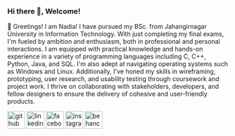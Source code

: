 ### Hi there 👋, Welcome!
👋 Greetings! I am Nadia! I have pursued my BSc. from Jahangirnagar University in Information Technology. With just completing my final exams, I'm fueled by ambition and enthusiasm, both in professional and personal interactions. I am equipped with practical knowledge and hands-on experience in a variety of programming languages including C, C++, Python, Java, and SQL. I'm also adept at navigating operating systems such as Windows and Linux. Additionally, I've honed my skills in wireframing, prototyping, user research, and usability testing through coursework and project work. I thrive on collaborating with stakeholders, developers, and fellow designers to ensure the delivery of cohesive and user-friendly products.

[<img src='https://cdn.jsdelivr.net/npm/simple-icons@3.0.1/icons/github.svg' alt='github' height='40'>](https://github.com/NadiaSu08)  [<img src='https://cdn.jsdelivr.net/npm/simple-icons@3.0.1/icons/linkedin.svg' alt='linkedin' height='40'>](https://www.linkedin.com/in/nadia-sultana-3601b71b4/)  [<img src='https://cdn.jsdelivr.net/npm/simple-icons@3.0.1/icons/facebook.svg' alt='facebook' height='40'>](https://www.facebook.com/nadia.arnii)  [<img src='https://cdn.jsdelivr.net/npm/simple-icons@3.0.1/icons/instagram.svg' alt='instagram' height='40'>](https://www.instagram.com/nadi_._aa/)  [<img src='https://cdn.jsdelivr.net/npm/simple-icons@3.0.1/icons/behance.svg' alt='behance' height='40'>](nadia_sultana)
